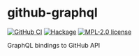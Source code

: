 # github-graphql

[![GitHub CI](https://github.com/kowainik/github-graphql/workflows/CI/badge.svg)](https://github.com/kowainik/github-graphql/actions)
[![Hackage](https://img.shields.io/hackage/v/github-graphql.svg?logo=haskell)](https://hackage.haskell.org/package/github-graphql)
[![MPL-2.0 license](https://img.shields.io/badge/license-MPL--2.0-blue.svg)](LICENSE)

GraphQL bindings to GitHub API
